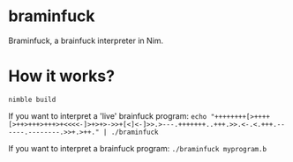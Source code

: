 # braminfuck
Braminfuck, a brainfuck interpreter in Nim.

# How it works?

```nimble build```

If you want to interpret a 'live' brainfuck program:
```echo "++++++++[>++++[>++>+++>+++>+<<<<-]>+>+>->>+[<]<-]>>.>---.+++++++..+++.>>.<-.<.+++.------.--------.>>+.>++." | ./braminfuck```

If you want to interpret a brainfuck program:
```./braminfuck myprogram.b```
